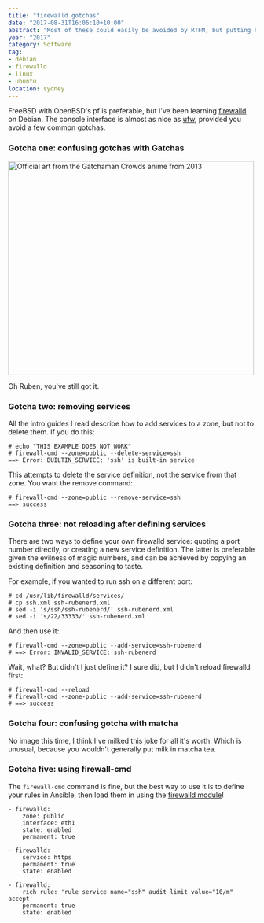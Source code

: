 ```yaml
---
title: "firewalld gotchas"
date: "2017-08-31T16:06:10+10:00"
abstract: "Most of these could easily be avoided by RTFM, but putting here anyway."
year: "2017"
category: Software
tag:
- debian
- firewalld
- linux
- ubuntu
location: sydney
---
```

FreeBSD with OpenBSD's pf is preferable, but I've been learning [firewalld] on Debian. The console interface is almost as nice as [ufw], provided you avoid a few common gotchas.

### Gotcha one: confusing gotchas with Gatchas

<p><img src="https://rubenerd.com/files/2017/gatchaman-crowds@1x.jpg" srcset="https://rubenerd.com/files/2017/gatchaman-crowds@1x.jpg 1x, https://rubenerd.com/files/2017/gatchaman-crowds@2x.jpg 2x" alt="Official art from the Gatchaman Crowds anime from 2013" style="width:500px; height:435px;" /></p>

Oh Ruben, you've still got it.

### Gotcha two: removing services

All the intro guides I read describe how to add services to a zone, but not to delete them. If you do this:

    # echo "THIS EXAMPLE DOES NOT WORK"
    # firewall-cmd --zone=public --delete-service=ssh
    ==> Error: BUILTIN_SERVICE: 'ssh' is built-in service

This attempts to delete the service definition, not the service from that zone. You want the remove command:

    # firewall-cmd --zone=public --remove-service=ssh
    ==> success

### Gotcha three: not reloading after defining services

There are two ways to define your own firewalld service: quoting a port number directly, or creating a new service definition. The latter is preferable given the evilness of magic numbers, and can be achieved by copying an existing definition and seasoning to taste.

For example, if you wanted to run ssh on a different port:

    # cd /usr/lib/firewalld/services/
    # cp ssh.xml ssh-rubenerd.xml
    # sed -i 's/ssh/ssh-rubenerd/' ssh-rubenerd.xml
    # sed -i 's/22/33333/' ssh-rubenerd.xml

And then use it:

    # firewall-cmd --zone=public --add-service=ssh-rubenerd
    # ==> Error: INVALID_SERVICE: ssh-rubenerd

Wait, what? But didn't I just define it? I sure did, but I didn't reload firewalld first:

    # firewall-cmd --reload
    # firewall-cmd --zone-public --add-service=ssh-rubenerd
    # ==> success

### Gotcha four: confusing gotcha with matcha

No image this time, I think I've milked this joke for all it's worth. Which is unusual, because you wouldn't generally put milk in matcha tea.

### Gotcha five: using firewall-cmd

The `firewall-cmd` command is fine, but the best way to use it is to define your rules in Ansible, then load them in using the [firewalld module]!

    - firewalld:
        zone: public
        interface: eth1
        state: enabled
        permanent: true
     
    - firewalld:
        service: https
        permanent: true
        state: enabled
    
    - firewalld:
        rich_rule: 'rule service name="ssh" audit limit value="10/m" accept'
        permanent: true
        state: enabled

[ufw]: https://wiki.ubuntu.com/UncomplicatedFirewall
[firewalld]: http://www.firewalld.org
[firewalld module]: http://docs.ansible.com/ansible/latest/firewalld_module.html

